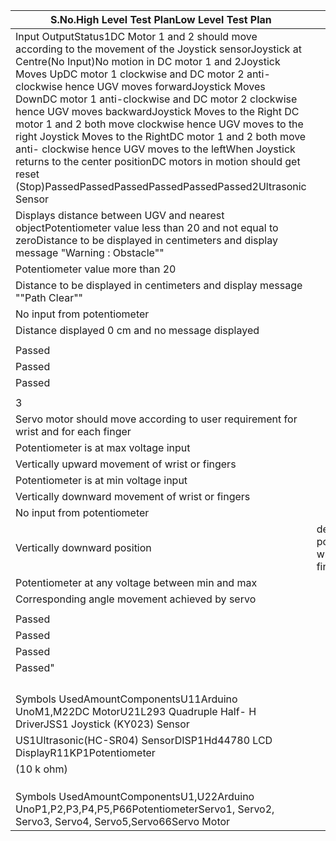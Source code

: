 | S.No.High Level Test PlanLow Level Test Plan                                                                                                                                                                                                                                                                                                                                                                                                                                                                                                                                                                                                                                                   |                                      |
|------------------------------------------------------------------------------------------------------------------------------------------------------------------------------------------------------------------------------------------------------------------------------------------------------------------------------------------------------------------------------------------------------------------------------------------------------------------------------------------------------------------------------------------------------------------------------------------------------------------------------------------------------------------------------------------------|--------------------------------------|
| Input OutputStatus1DC Motor 1 and 2 should move according to the movement of the Joystick sensorJoystick at Centre(No Input)No motion in DC motor 1 and 2Joystick Moves UpDC motor 1 clockwise and DC motor 2 anti-clockwise hence UGV moves forwardJoystick Moves DownDC motor 1 anti-clockwise and DC motor 2 clockwise hence UGV moves backwardJoystick Moves to the Right DC motor 1 and 2 both move clockwise hence UGV moves to the right Joystick Moves to the RightDC motor 1 and 2 both move anti- clockwise hence UGV moves to the leftWhen Joystick returns to the center positionDC motors in motion should get reset (Stop)PassedPassedPassedPassedPassedPassed2Ultrasonic Sensor |                                      |
| Displays distance between UGV and nearest objectPotentiometer value less than 20 and not equal to zeroDistance to be displayed in centimeters and display message "Warning : Obstacle""                                                                                                                                                                                                                                                                                                                                                                                                                                                                                                        |                                      |
| Potentiometer value more than 20                                                                                                                                                                                                                                                                                                                                                                                                                                                                                                                                                                                                                                                               |                                      |
| Distance to be displayed in centimeters and display message ""Path Clear""                                                                                                                                                                                                                                                                                                                                                                                                                                                                                                                                                                                                                     |                                      |
| No input from potentiometer                                                                                                                                                                                                                                                                                                                                                                                                                                                                                                                                                                                                                                                                    |                                      |
| Distance displayed 0 cm and no message displayed                                                                                                                                                                                                                                                                                                                                                                                                                                                                                                                                                                                                                                               |                                      |
|                                                                                                                                                                                                                                                                                                                                                                                                                                                                                                                                                                                                                                                                                                |                                      |
| Passed                                                                                                                                                                                                                                                                                                                                                                                                                                                                                                                                                                                                                                                                                         |                                      |
| Passed                                                                                                                                                                                                                                                                                                                                                                                                                                                                                                                                                                                                                                                                                         |                                      |
| Passed                                                                                                                                                                                                                                                                                                                                                                                                                                                                                                                                                                                                                                                                                         |                                      |
|                                                                                                                                                                                                                                                                                                                                                                                                                                                                                                                                                                                                                                                                                                |                                      |
| 3                                                                                                                                                                                                                                                                                                                                                                                                                                                                                                                                                                                                                                                                                              |                                      |
| Servo motor should move according to user requirement for wrist and for each finger                                                                                                                                                                                                                                                                                                                                                                                                                                                                                                                                                                                                            |                                      |
| Potentiometer is at max voltage input                                                                                                                                                                                                                                                                                                                                                                                                                                                                                                                                                                                                                                                          |                                      |
| Vertically upward movement of wrist or fingers                                                                                                                                                                                                                                                                                                                                                                                                                                                                                                                                                                                                                                                 |                                      |
| Potentiometer is at min voltage input                                                                                                                                                                                                                                                                                                                                                                                                                                                                                                                                                                                                                                                          |                                      |
| Vertically downward movement of wrist or fingers                                                                                                                                                                                                                                                                                                                                                                                                                                                                                                                                                                                                                                               |                                      |
| No input from potentiometer                                                                                                                                                                                                                                                                                                                                                                                                                                                                                                                                                                                                                                                                    |                                      |
| Vertically downward position                                                                                                                                                                                                                                                                                                                                                                                                                                                                                                                                                                                                                                                                   | default position)of wrist or fingers |
| Potentiometer at any voltage between min and max                                                                                                                                                                                                                                                                                                                                                                                                                                                                                                                                                                                                                                               |                                      |
| Corresponding angle movement achieved by servo                                                                                                                                                                                                                                                                                                                                                                                                                                                                                                                                                                                                                                                 |                                      |
|                                                                                                                                                                                                                                                                                                                                                                                                                                                                                                                                                                                                                                                                                                |                                      |
| Passed                                                                                                                                                                                                                                                                                                                                                                                                                                                                                                                                                                                                                                                                                         |                                      |
| Passed                                                                                                                                                                                                                                                                                                                                                                                                                                                                                                                                                                                                                                                                                         |                                      |
| Passed                                                                                                                                                                                                                                                                                                                                                                                                                                                                                                                                                                                                                                                                                         |                                      |
| Passed"                                                                                                                                                                                                                                                                                                                                                                                                                                                                                                                                                                                                                                                                                        |                                      |
|                                                                                                                                                                                                                                                                                                                                                                                                                                                                                                                                                                                                                                                                                                |                                      |
|                                                                                                                                                                                                                                                                                                                                                                                                                                                                                                                                                                                                                                                                                                |                                      |
|                                                                                                                                                                                                                                                                                                                                                                                                                                                                                                                                                                                                                                                                                                |                                      |
|                                                                                                                                                                                                                                                                                                                                                                                                                                                                                                                                                                                                                                                                                                |                                      |
| Symbols UsedAmountComponentsU11Arduino UnoM1,M22DC MotorU21L293 Quadruple Half- H DriverJSS1  Joystick (KY023) Sensor                                                                                                                                                                                                                                                                                                                                                                                                                                                                                                                                                                          |                                      |
| US1Ultrasonic(HC-SR04) SensorDISP1Hd44780 LCD DisplayR11KP1Potentiometer                                                                                                                                                                                                                                                                                                                                                                                                                                                                                                                                                                                                                       |                                      |
| (10 k ohm)                                                                                                                                                                                                                                                                                                                                                                                                                                                                                                                                                                                                                                                                                     |                                      |
|                                                                                                                                                                                                                                                                                                                                                                                                                                                                                                                                                                                                                                                                                                |                                      |
|                                                                                                                                                                                                                                                                                                                                                                                                                                                                                                                                                                                                                                                                                                |                                      |
|                                                                                                                                                                                                                                                                                                                                                                                                                                                                                                                                                                                                                                                                                                |                                      |
| Symbols UsedAmountComponentsU1,U22Arduino UnoP1,P2,P3,P4,P5,P66PotentiometerServo1, Servo2, Servo3, Servo4, Servo5,Servo66Servo Motor                                                                                                                                                                                                                                                                                                                                                                                                                                                                                                                                                          |                                      |
